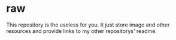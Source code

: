 # raw
This repository is the useless for you. It just store image and other resources and provide links to my other repositorys' readme.